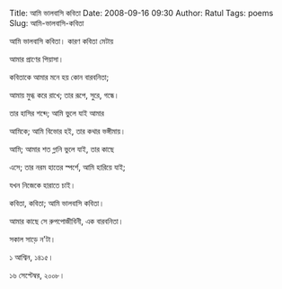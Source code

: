 Title: আমি ভালবাসি কবিতা
Date: 2008-09-16 09:30
Author: Ratul
Tags: poems
Slug: আমি-ভালবাসি-কবিতা

আমি ভালবাসি কবিতা। কারণ কবিতা মেটায়

আমার প্রাণের পিয়াসা।

কবিতাকে আমার মনে হয় কোন বারবনিতা;

আমায় মুগ্ধ করে রাখে; তার রূপে, সুরে, গন্ধে।

তার হাসির শব্দে; আমি ভুলে যাই আমার

আমিকে; আমি বিভোর হই, তার কথার ভঙ্গীমায়।

আমি; আমার শত গ্লানি ভুলে যাই, তার কাছে

এসে; তার নরম হাতের স্পর্শে, আমি হারিয়ে যাই;

যখন নিজেকে হারাতে চাই।

কবিতা, কবিতা; আমি ভালবাসি কবিতা।

আমার কাছে সে রুপপোজীবিনী, এক বারবনিতা।

সকাল সাড়ে ন'টা।

১ আশ্বিন, ১৪১৫।

১৬ সেপ্টেম্বর, ২০০৮।
